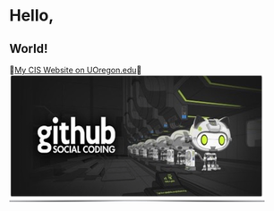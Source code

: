 # Hello,
## World!
:rocket:[My CIS Website on UOregon.edu](http://pages.uoregon.edu/mgauthie/111):rocket:
![github social coding logo](images/github-image.png)
